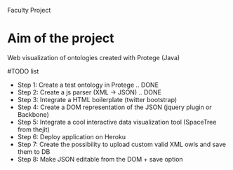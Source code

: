 Faculty Project

Aim of the project
==================

Web visualization of ontologies created with Protege (Java)

#TODO list

* Step 1: Create a test ontology in Protege 			.. DONE
* Step 2: Create a js parser (XML -> JSON)  			.. DONE
* Step 3: Integrate a HTML boilerplate (twitter bootstrap)
* Step 4: Create a DOM representation of the JSON (jquery plugin or Backbone)
* Step 5: Integrate a cool interactive data visualization tool (SpaceTree from thejit)
* Step 6: Deploy application on Heroku
* Step 7: Create the possibility to upload custom valid XML owls and save them to DB
* Step 8: Make JSON editable from the DOM + save option
